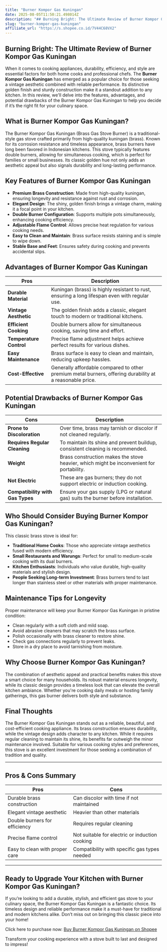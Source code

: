 ```yaml
---
title: "Burner Kompor Gas Kuningan"
date: 2025-08-05T11:50:21.498014Z
description: "## Burning Bright: The Ultimate Review of Burner Kompor Gas Kuningan..."
slug: "burner-kompor-gas-kuningan"
affiliate_url: "https://s.shopee.co.id/7V44C68VX2"
---
```

## Burning Bright: The Ultimate Review of Burner Kompor Gas Kuningan

When it comes to cooking appliances, durability, efficiency, and style are essential factors for both home cooks and professional chefs. The **Burner Kompor Gas Kuningan** has emerged as a popular choice for those seeking a vintage aesthetic combined with reliable performance. Its distinctive golden finish and sturdy construction make it a standout addition to any kitchen. In this review, we'll delve into the features, advantages, and potential drawbacks of the Burner Kompor Gas Kuningan to help you decide if it’s the right fit for your culinary space.

## What is Burner Kompor Gas Kuningan?

The Burner Kompor Gas Kuningan (Brass Gas Stove Burner) is a traditional-style gas stove crafted primarily from high-quality kuningan (brass). Known for its corrosion resistance and timeless appearance, brass burners have long been favored in Indonesian kitchens. This stove typically features double burners, allowing for simultaneous cooking, which is perfect for families or small businesses. Its classic golden hue not only adds an aesthetic appeal but also signals durability and long-lasting performance.

## Key Features of Burner Kompor Gas Kuningan

- **Premium Brass Construction**: Made from high-quality kuningan, ensuring longevity and resistance against rust and corrosion.
- **Elegant Design**: The shiny, golden finish brings a vintage charm, making it a focal point in your kitchen.
- **Double Burner Configuration**: Supports multiple pots simultaneously, enhancing cooking efficiency.
- **Adjustable Flame Control**: Allows precise heat regulation for various cooking needs.
- **Easy to Clean and Maintain**: Brass surface resists staining and is simple to wipe down.
- **Stable Base and Feet**: Ensures safety during cooking and prevents accidental slips.

## Advantages of Burner Kompor Gas Kuningan

| Pros | Description |
|-------|--------------|
| **Durable Material** | Kuningan (brass) is highly resistant to rust, ensuring a long lifespan even with regular use. |
| **Vintage Aesthetic** | The golden finish adds a classic, elegant touch to modern or traditional kitchens. |
| **Efficient Cooking** | Double burners allow for simultaneous cooking, saving time and effort. |
| **Temperature Control** | Precise flame adjustment helps achieve perfect results for various dishes. |
| **Easy Maintenance** | Brass surface is easy to clean and maintain, reducing upkeep hassles. |
| **Cost-Effective** | Generally affordable compared to other premium metal burners, offering durability at a reasonable price. |

## Potential Drawbacks of Burner Kompor Gas Kuningan

| Cons | Description |
|-------|--------------|
| **Prone to Discoloration** | Over time, brass may tarnish or discolor if not cleaned regularly. |
| **Requires Regular Cleaning** | To maintain its shine and prevent buildup, consistent cleaning is recommended. |
| **Weight** | Brass construction makes the stove heavier, which might be inconvenient for portability. |
| **Not Electric** | These are gas burners; they do not support electric or induction cooking. |
| **Compatibility with Gas Types** | Ensure your gas supply (LPG or natural gas) suits the burner before installation. |

## Who Should Consider Buying Burner Kompor Gas Kuningan?

This classic brass stove is ideal for:

- **Traditional Home Cooks**: Those who appreciate vintage aesthetics fused with modern efficiency.
- **Small Restaurants and Warungs**: Perfect for small to medium-scale cooking with its dual burners.
- **Kitchen Enthusiasts**: Individuals who value durable, high-quality materials and stylish design.
- **People Seeking Long-term Investment**: Brass burners tend to last longer than stainless steel or other materials with proper maintenance.

## Maintenance Tips for Longevity

Proper maintenance will keep your Burner Kompor Gas Kuningan in pristine condition:

- Clean regularly with a soft cloth and mild soap.
- Avoid abrasive cleaners that may scratch the brass surface.
- Polish occasionally with brass cleaner to restore shine.
- Check gas connections regularly to prevent leaks.
- Store in a dry place to avoid tarnishing from moisture.

## Why Choose Burner Kompor Gas Kuningan?

The combination of aesthetic appeal and practical benefits makes this stove a smart choice for many households. Its robust material ensures longevity, while its classic design provides a timeless look that can elevate the overall kitchen ambiance. Whether you're cooking daily meals or hosting family gatherings, this gas burner delivers both style and substance.

## Final Thoughts

The Burner Kompor Gas Kuningan stands out as a reliable, beautiful, and cost-efficient cooking appliance. Its brass construction ensures durability, while the vintage design adds character to any kitchen. While it requires regular cleaning to maintain its shine, its benefits far outweigh the minor maintenance involved. Suitable for various cooking styles and preferences, this stove is an excellent investment for those seeking a combination of tradition and quality.

---

## Pros & Cons Summary

| Pros | Cons |
|-------|--------------|
| Durable brass construction | Can discolor with time if not maintained |
| Elegant vintage aesthetic | Heavier than other materials |
| Double burners for efficiency | Requires regular cleaning |
| Precise flame control | Not suitable for electric or induction cooking |
| Easy to clean with proper care | Compatibility with specific gas types needed |

---

## Ready to Upgrade Your Kitchen with Burner Kompor Gas Kuningan?

If you’re looking to add a durable, stylish, and efficient gas stove to your culinary space, the Burner Kompor Gas Kuningan is a fantastic choice. Its timeless design and reliable performance make it a must-have for traditional and modern kitchens alike. Don’t miss out on bringing this classic piece into your home!

Click here to purchase now: [Buy Burner Kompor Gas Kuningan on Shopee](https://s.shopee.co.id/7V44C68VX2)

Transform your cooking experience with a stove built to last and designed to impress!